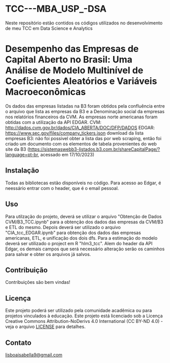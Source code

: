 # TCC---MBA_USP_-DSA
Neste repositório estão contidos os códigos utilizados no desenvolvimento de meu TCC em Data Science e Analytics
# Desempenho das Empresas de Capital Aberto no Brasil: Uma Análise de Modelo Multinível de Coeficientes Aleatórios e Variáveis Macroeconômicas 

Os dados das empresas listadas na B3 foram obtidos pela confluência entre o arquivo que lista as empresas da B3 e a Denominação social da empresas nos relatórios financeiros da CVM. As empresas norte americanas foram obtidas com a utilização da API EDGAR.
CVM: http://dados.cvm.gov.br/dados/CIA_ABERTA/DOC/DFP/DADOS
EDGAR: https://www.sec.gov/files/company_tickers.json
download da lista empresas B3: não foi possivel obter a lista das por web scraping, então foi criado um documento com os elementos de tabela provenientes do web site da B3 (https://sistemaswebb3-listados.b3.com.br/shareCapitalPage/?language=pt-br, acessado em 17/10/2023)

## Instalação

Todas as bibliotecas estão disponíveis no código.
Para acesso ao Edgar, é neessário entrar com o header, que é o email pessoal.


## Uso

Para utilzação do projeto, deverá se utilizar o arquivo "Obtenção de Dados CVM/B3_TCC.ipynb" para a obtenção dos dados das empresas da CVM/B3 e ETL do mesmo. Depois deverá ser utilizado o arquivo "CIA_tcc_EDGAR.ipynb" para obtenção dos dados das empresas americanas, ETL, e unificação dos dois dfs. Para a estimação do modelo deverá ser utilizado o project em R "hlm3_tcc".
Alem do header da API Edgar, os demais campos que será necessário alteração serão os caminhos para salvar e obter os arquivos já salvos. 

## Contribuição

Contribuições são bem vindas!  

## Licença

Este projeto poderá ser utilizado pela comunidade acadêmica ou para projetos vinculados à educação.
Este projeto está licenciado sob a Licença Creative Commons Attribution-NoDerivs 4.0 International (CC BY-ND 4.0) - veja o arquivo [LICENSE](LICENSE) para detalhes.

## Contato

lisboaisabella9@gmail.com

